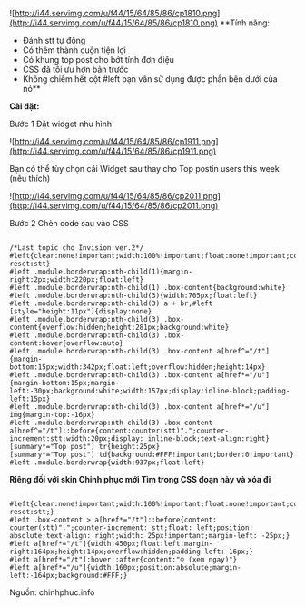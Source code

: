 ![http://i44.servimg.com/u/f44/15/64/85/86/cp1810.png](http://i44.servimg.com/u/f44/15/64/85/86/cp1810.png)
**Tính năng:
- Đánh stt tự động
- Có thêm thành cuộn tiện lợi
- Có khung top post cho bớt tính đơn điệu
- CSS đã tối ưu hơn bản trước
- Không chiếm hết cột #left bạn vẫn sử dụng được phần bên dưới của nó**

**Cài đặt:**

Bước 1
Đặt widget như hình

![http://i44.servimg.com/u/f44/15/64/85/86/cp1911.png](http://i44.servimg.com/u/f44/15/64/85/86/cp1911.png)

Bạn có thể tùy chọn cái Widget sau thay cho Top postin users this week (nếu thích)

![http://i44.servimg.com/u/f44/15/64/85/86/cp2011.png](http://i44.servimg.com/u/f44/15/64/85/86/cp2011.png)

Bước 2
Chèn code sau vào CSS

```

/*Last topic cho Invision ver.2*/
#left{clear:none!important;width:100%!important;float:none!important;counter-reset:stt}
#left .module.borderwrap:nth-child(1){margin-right:2px;width:220px;float:left}
#left .module.borderwrap:nth-child(1) .box-content{background:white}
#left .module.borderwrap:nth-child(3){width:705px;float:left}
#left .module.borderwrap:nth-child(3) a + br,#left [style="height:11px"]{display:none}
#left .module.borderwrap:nth-child(3) .box-content{overflow:hidden;height:281px;background:white}
#left .module.borderwrap:nth-child(3) .box-content:hover{overflow:auto}
#left .module.borderwrap:nth-child(3) .box-content a[href^="/t"]{margin-bottom:15px;width:342px;float:left;overflow:hidden;height:14px}
#left .module.borderwrap:nth-child(3) .box-content a[href*="/u"]{margin-bottom:15px;margin-left:-30px;background:white;width:157px;display:inline-block;padding-left:15px}
#left .module.borderwrap:nth-child(3) .box-content a[href*="/u"] img{margin-top:-16px}
#left .module.borderwrap:nth-child(3) .box-content a[href^="/t"]::before{content:counter(stt)".";counter-increment:stt;width:20px;display: inline-block;text-align:right}
[summary*="Top post"] tr{height:25px}
[summary*="Top post"] td{background:#FFF!important;border:0!important}
#left .module.borderwrap{width:937px;float:left}
```


**Riêng đối với skin Chinh phục mới
Tìm trong CSS đoạn này và xóa đi**

```

#left{clear:none!important;width:100%!important;float:none!important;counter-reset:stt;}
#left .box-content > a[href*="/t"]::before{content: counter(stt)".";counter-increment: stt;float: left;position: absolute;text-align: right;width: 25px!important;margin-left: -25px;}
#left a[href*="/t"]{width:450px;float:left;margin-right:164px;height:14px;overflow:hidden;padding-left: 16px;}
#left a[href*="/t"]:hover::after{content:"☺ (xem ngay)"}
#left a[href*="/u"]{width:160px;position:absolute;margin-left:-164px;background:#FFF;}

```

Nguồn: chinhphuc.info